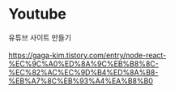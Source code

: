 # Youtube
 유튜브 사이트 만들기 <br><br>
 https://gaga-kim.tistory.com/entry/node-react-%EC%9C%A0%ED%8A%9C%EB%B8%8C-%EC%82%AC%EC%9D%B4%ED%8A%B8-%EB%A7%8C%EB%93%A4%EA%B8%B0
